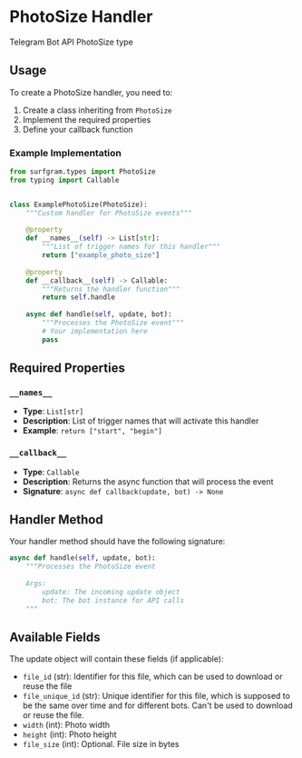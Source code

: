 # PhotoSize Handler

Telegram Bot API PhotoSize type

## Usage

To create a PhotoSize handler, you need to:

1. Create a class inheriting from `PhotoSize`
2. Implement the required properties
3. Define your callback function

### Example Implementation

```python
from surfgram.types import PhotoSize
from typing import Callable


class ExamplePhotoSize(PhotoSize):
    """Custom handler for PhotoSize events"""
    
    @property
    def __names__(self) -> List[str]:
        """List of trigger names for this handler"""
        return ["example_photo_size"]
    
    @property
    def __callback__(self) -> Callable:
        """Returns the handler function"""
        return self.handle
    
    async def handle(self, update, bot):
        """Processes the PhotoSize event"""
        # Your implementation here
        pass
```

## Required Properties

### `__names__`
- **Type**: `List[str]`
- **Description**: List of trigger names that will activate this handler
- **Example**: `return ["start", "begin"]`

### `__callback__`
- **Type**: `Callable`
- **Description**: Returns the async function that will process the event
- **Signature**: `async def callback(update, bot) -> None`

## Handler Method

Your handler method should have the following signature:

```python
async def handle(self, update, bot):
    """Processes the PhotoSize event
    
    Args:
        update: The incoming update object
        bot: The bot instance for API calls
    """
```

## Available Fields

The update object will contain these fields (if applicable):

- `file_id` (str): Identifier for this file, which can be used to download or reuse the file
- `file_unique_id` (str): Unique identifier for this file, which is supposed to be the same over time and for different bots. Can't be used to download or reuse the file.
- `width` (int): Photo width
- `height` (int): Photo height
- `file_size` (int): Optional. File size in bytes
